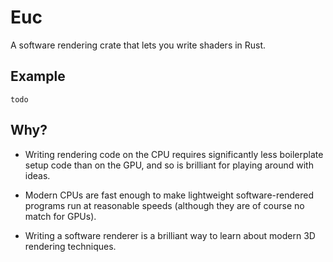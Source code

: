 # Euc

A software rendering crate that lets you write shaders in Rust.

## Example

`todo`

## Why?

- Writing rendering code on the CPU requires significantly less boilerplate setup code than on the GPU, and so is brilliant for playing around with ideas.

- Modern CPUs are fast enough to make lightweight software-rendered programs run at reasonable speeds (although they are of course no match for GPUs).

- Writing a software renderer is a brilliant way to learn about modern 3D rendering techniques.
